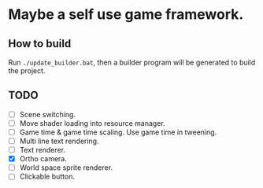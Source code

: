# Maybe a self use game framework.

## How to build
Run `./update_builder.bat`, then a builder program will be generated to build the project.

## TODO
- [ ] Scene switching.
- [ ] Move shader loading into resource manager.
- [ ] Game time & game time scaling. Use game time in tweening.
- [ ] Multi line text rendering.
- [ ] Text renderer.
- [x] Ortho camera.
- [ ] World space sprite renderer.
- [ ] Clickable button.
